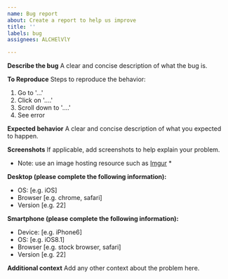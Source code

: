 ```yaml
---
name: Bug report
about: Create a report to help us improve
title: ''
labels: bug
assignees: ALCHElVlY

---
```


**Describe the bug**
A clear and concise description of what the bug is.



**To Reproduce**
Steps to reproduce the behavior:
1. Go to '...'
2. Click on '....'
3. Scroll down to '....'
4. See error



**Expected behavior**
A clear and concise description of what you expected to happen.



**Screenshots**
If applicable, add screenshots to help explain your problem. <br />
* Note: use an image hosting resource such as [Imgur](https://www.imgur.com) *



**Desktop (please complete the following information):**
 - OS: [e.g. iOS]
 - Browser [e.g. chrome, safari]
 - Version [e.g. 22]



**Smartphone (please complete the following information):**
 - Device: [e.g. iPhone6]
 - OS: [e.g. iOS8.1]
 - Browser [e.g. stock browser, safari]
 - Version [e.g. 22]



**Additional context**
Add any other context about the problem here.
